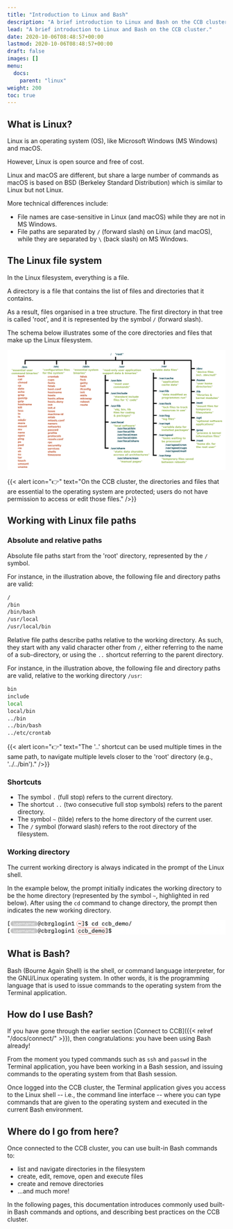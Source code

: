 ```yaml
---
title: "Introduction to Linux and Bash"
description: "A brief introduction to Linux and Bash on the CCB cluster."
lead: "A brief introduction to Linux and Bash on the CCB cluster."
date: 2020-10-06T08:48:57+00:00
lastmod: 2020-10-06T08:48:57+00:00
draft: false
images: []
menu:
  docs:
    parent: "linux"
weight: 200
toc: true
---
```


## What is Linux?

Linux is an operating system (OS), like Microsoft Windows
(MS Windows) and macOS.

However, Linux is open source and free of cost.

Linux and macOS are different, but share a large number of commands
as macOS is based on BSD (Berkeley Standard Distribution) which is
similar to Linux but not Linux.

More technical differences include:

- File names are case-sensitive in Linux (and macOS) while they are
  not in MS Windows.
- File paths are separated by `/` (forward slash) on Linux (and macOS),
  while they are separated by `\` (back slash) on MS Windows.


## The Linux file system

In the Linux filesystem, everything is a file.

A directory is a file that contains the list of files and directories that it contains.

As a result, files organised in a tree structure.
The first directory in that tree is called 'root',
and it is represented by the symbol `/` (forward slash).

The schema below illustrates some of the core directories and files that
make up the Linux filesystem.

![The Linux filesystem.](linux-filesystem.png)
<!-- Source: https://linuxfoundation.org/blog/classic-sysadmin-the-linux-filesystem-explained/ (Google Search) -->

{{< alert icon="👉" text="On the CCB cluster, the directories and files that are essential to the operating system are protected; users do not have permission to access or edit those files." />}}

## Working with Linux file paths

### Absolute and relative paths

Absolute file paths start from the 'root' directory, represented by the `/` symbol.

For instance, in the illustration above, the following file and directory paths are valid:

```bash
/
/bin
/bin/bash
/usr/local
/usr/local/bin
```

Relative file paths describe paths relative to the working directory.
As such, they start with any valid character other from `/`,
either referring to the name of a sub-directory,
or using the `..` shortcut referring to the parent directory.

For instance, in the illustration above, the following file and directory paths are valid,
relative to the working directory `/usr`:

```bash
bin
include
local
local/bin
../bin
../bin/bash
../etc/crontab
```

{{< alert icon="👉" text="The '..' shortcut can be used multiple times in the same path, to navigate multiple levels closer to the 'root' directory (e.g., '../../bin')." />}}

### Shortcuts

- The symbol `.` (full stop) refers to the current directory.
- The shortcut `..` (two consecutive full stop symbols) refers to the parent directory.
- The symbol `~` (tilde) refers to the home directory of the current user.
- The `/` symbol (forward slash) refers to the root directory of the filesystem.

### Working directory

The current working directory is always indicated in the prompt of the Linux shell.

In the example below, the prompt initially indicates the working directory to be
the home directory  (represented by the symbol `~`, highlighted in red below).
After using the `cd` command to change directory, the prompt then indicates the new
working directory.

![The prompt indicates the working directory.](prompt-working-directory.png)

## What is Bash?

Bash (Bourne Again Shell) is the shell, or command language interpreter,
for the GNU/Linux operating system.
In other words, it is the programming language that is used to issue commands to the
operating system from the Terminal application.

## How do I use Bash?

If you have gone through the earlier section
[Connect to CCB]({{< relref "/docs/connect/" >}}),
then congratulations: you have been using Bash already!

From the moment you typed commands such as `ssh` and `passwd` in the Terminal
application, you have been working in a Bash session, and issuing commands
to the operating system from that Bash session.

Once logged into the CCB cluster, the Terminal application
gives you access to the Linux shell
-- i.e., the command line interface --
where you can type commands that are given to the operating system
and executed in the current Bash environment.

## Where do I go from here?

Once connected to the CCB cluster, you can use built-in Bash commands to:

- list and navigate directories in the filesystem
- create, edit, remove, open and execute files
- create and remove directories
- ...and much more!

In the following pages, this documentation introduces commonly used built-in
Bash commands and options, and describing best practices on the CCB cluster.

<!-- Link definitions -->

[gnu-what-is-bash]: https://www.gnu.org/software/bash/manual/html_node/What-is-Bash_003f.html

